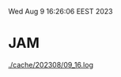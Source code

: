 Wed Aug  9 16:26:06 EEST 2023
# JAM
<a href='./cache/202308/09_16.log'>./cache/202308/09_16.log</a>
